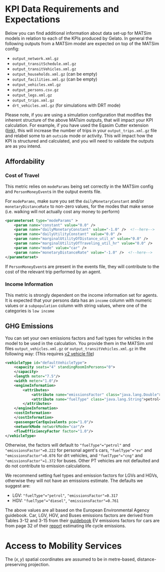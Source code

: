 # KPI Data Requirements and Expectations

Below you can find additional information about data set-up for MATSim models in relation to each of the KPIs produced 
by Gelato. 
In general the following outputs from a MATSim model are expected on top of the MATSim config:

- `output_network.xml.gz`
- `output_transitSchedule.xml.gz`
- `output_transitVehicles.xml.gz`
- `output_households.xml.gz` (can be empty)
- `output_facilities.xml.gz` (can be empty)
- `output_vehicles.xml.gz`
- `output_persons.csv.gz`
- `output_legs.xml.gz`
- `output_trips.xml.gz`
- `drt_vehicles.xml.gz` (for simulations with DRT mode)

Please note, if you are using a simulation configuration that modifies the inherent structure of the above MATsim outputs, that will impact your KPI calculation. For example, if you have used the Eqasim Cutter extension ([link](https://github.com/eqasim-org/eqasim-java/blob/develop/docs/cutting.md)), this will increase the number of trips in your `output_trips.xml.gz` file and relabel some to an `outside` mode or activity. This will impact how the KPI is structured and calculated, and you will need to validate the outputs are as you intend.

## Affordability

### Cost of Travel
This metric relies on `modeParams` being set correctly in the MATSim config and `PersonMoneyEvent`s in the output
events file.

For `modeParams`, make sure you set the `dailyMonetaryConstant` and/or `monetaryDistanceRate` to non-zero values, 
for the modes that make sense (i.e. walking will not actually cost any money to perform)
```xml
<parameterset type="modeParams" >
    <param name="constant" value="0.0" />
    <param name="dailyMonetaryConstant" value="-1.0" />  <!--here-->
    <param name="dailyUtilityConstant" value="0.0" />
    <param name="marginalUtilityOfDistance_util_m" value="0.0" />
    <param name="marginalUtilityOfTraveling_util_hr" value="0.0" />
    <param name="mode" value="car" />
    <param name="monetaryDistanceRate" value="-1.0" />  <!--here-->
</parameterset>
```

If `PersonMoneyEvent`s are present in the events file, they will contribute to the cost of the relevant trip performed 
by an agent.

### Income Information
This metric is strongly dependent on the income information set for agents.
It is expected that your persons data has an `income` column with numeric values or
a `subpopulation` column with string values, where one of the categories is `low income`

## GHG Emissions

You can set your own emissions factors and fuel types for vehicles in the model to be used in the calculation.
You provide them in the MATSim xml files `output_vehicles.xml.gz` or `output_transitVehicles.xml.gz` in the following
way:
(This requires [v2 vehicle file](https://www.matsim.org/files/dtd/vehicleDefinitions_v2.0.xsd))

```xml
<vehicleType id="defaultVehicleType">
    <capacity seats="4" standingRoomInPersons="0">
    </capacity>
    <length meter="7.5"/>
    <width meter="1.0"/>
    <engineInformation>
        <attributes>
            <attribute name="emissionsFactor" class="java.lang.Double">0.222</attribute>
            <attribute name="fuelType" class="java.lang.String">petrol</attribute>
        </attributes>
    </engineInformation>
    <costInformation>
    </costInformation>
    <passengerCarEquivalents pce="1.0"/>
    <networkMode networkMode="car"/>
    <flowEfficiencyFactor factor="1.0"/>
</vehicleType>
```

Otherwise, the factors will default to `"fuelType"="petrol"` and `"emissionsFactor"=0.222` for personal agent's cars, `"fuelType"="ev"` and `"emissionsFactor"=0.076` for
drt vehicles, and `"fuelType"="cng"` and `"emissionsFactor"=1.372` for buses. 
Other PT vehicles are not defaulted and do not contribute to emission calculations.

We recommend setting fuel types and emission factors for LGVs and HGVs, otherwise they will not have an emissions estimate.
The defaults we suggest are:

- LGV: `"fuelType"="petrol"`, `"emissionsFactor"=0.317`
- HGV: `"fuelType"="diesel"`, `"emissionsFactor"=0.761`

The above values are all based on the European Environmental Agency guidebook. 
Car, LGV, HGV, and Buses emissions factors are derived from Tables 3-12 and 3-15 from their [guidebook](https://www.eea.europa.eu/publications/emep-eea-guidebook-2023/part-b-sectoral-guidance-chapters/1-energy/1-a-combustion/1-a-3-b-i/view)
EV emissions factors for cars are from page 32 of their [report](https://www.eea.europa.eu/publications/electric-vehicles-from-life-cycle) estimating life cycle emissions.

# Access to Mobility Services

The $(x, y)$ spatial coordinates are assumed to be in metre-based, distance-preserving projection.
